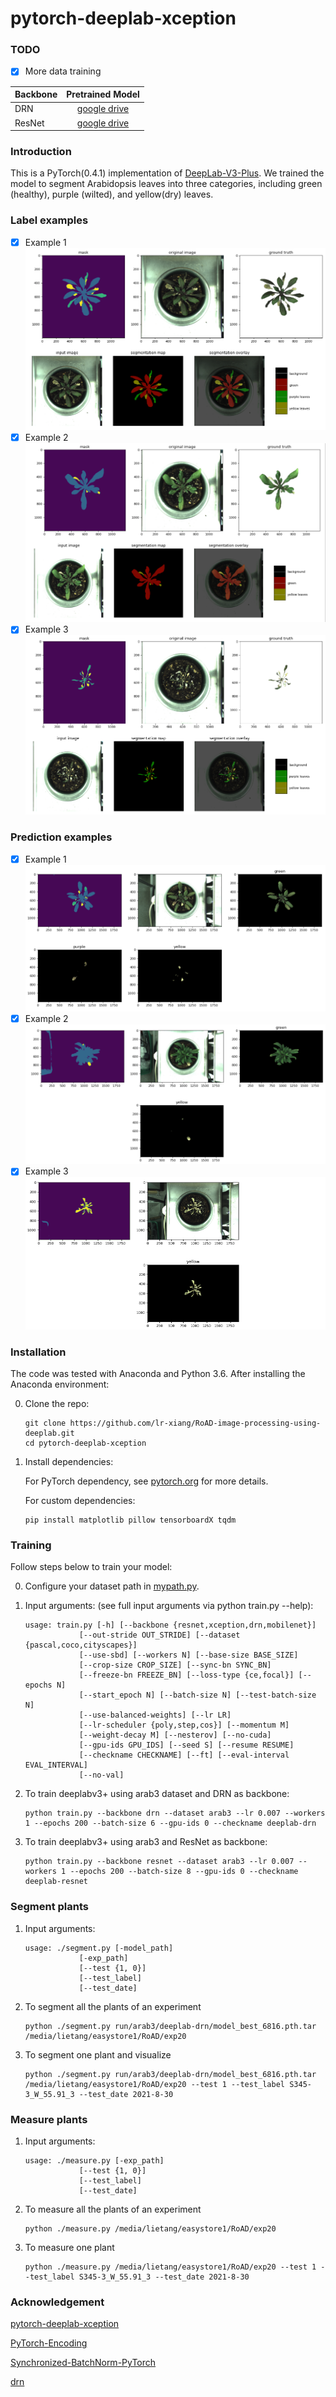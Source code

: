 # pytorch-deeplab-xception

### TODO
- [x] More data training


| Backbone  |Pretrained Model|
| :-------- |:--------------:|
| DRN       | [google drive](https://drive.google.com/file/d/1xlW21nZ1IhoXpCeCVewqyFKX7DqIUhvO/view?usp=sharing) |
| ResNet    | [google drive](https://drive.google.com/file/d/1s1i33zj0iEWZakJ0_grgYB1eunSkanDo/view?usp=sharing) |


### Introduction
This is a PyTorch(0.4.1) implementation of [DeepLab-V3-Plus](https://arxiv.org/pdf/1802.02611). We trained the model to segment Arabidopsis leaves into three categories, including green (healthy), purple (wilted), and yellow(dry) leaves. 

###	Label examples
- [x] Example 1
![Results](doc/label1.png)
- [x] Example 2
![Results](doc/label2.png)
- [x] Example 3
![Results](doc/label3.png)

###	Prediction examples
- [x] Example 1
![Results](doc/predict1.png)
- [x] Example 2
![Results](doc/predict2.png)
- [x] Example 3
![Results](doc/predict3.png)

### Installation
The code was tested with Anaconda and Python 3.6. After installing the Anaconda environment:

0. Clone the repo:
    ```Shell
    git clone https://github.com/lr-xiang/RoAD-image-processing-using-deeplab.git
    cd pytorch-deeplab-xception
    ```

1. Install dependencies:

    For PyTorch dependency, see [pytorch.org](https://pytorch.org/) for more details.

    For custom dependencies:
    ```Shell
    pip install matplotlib pillow tensorboardX tqdm
    ```
### Training
Follow steps below to train your model:

0. Configure your dataset path in [mypath.py](https://github.com/jfzhang95/pytorch-deeplab-xception/blob/master/mypath.py).

1. Input arguments: (see full input arguments via python train.py --help):
    ```Shell
    usage: train.py [-h] [--backbone {resnet,xception,drn,mobilenet}]
                [--out-stride OUT_STRIDE] [--dataset {pascal,coco,cityscapes}]
                [--use-sbd] [--workers N] [--base-size BASE_SIZE]
                [--crop-size CROP_SIZE] [--sync-bn SYNC_BN]
                [--freeze-bn FREEZE_BN] [--loss-type {ce,focal}] [--epochs N]
                [--start_epoch N] [--batch-size N] [--test-batch-size N]
                [--use-balanced-weights] [--lr LR]
                [--lr-scheduler {poly,step,cos}] [--momentum M]
                [--weight-decay M] [--nesterov] [--no-cuda]
                [--gpu-ids GPU_IDS] [--seed S] [--resume RESUME]
                [--checkname CHECKNAME] [--ft] [--eval-interval EVAL_INTERVAL]
                [--no-val]

    ```

2. To train deeplabv3+ using arab3 dataset and DRN as backbone:
    ```Shell
    python train.py --backbone drn --dataset arab3 --lr 0.007 --workers 1 --epochs 200 --batch-size 6 --gpu-ids 0 --checkname deeplab-drn 
    ```
3. To train deeplabv3+ using arab3 and ResNet as backbone:
    ```Shell
    python train.py --backbone resnet --dataset arab3 --lr 0.007 --workers 1 --epochs 200 --batch-size 8 --gpu-ids 0 --checkname deeplab-resnet 
    ```    

### Segment plants

1. Input arguments:
    ```Shell
    usage: ./segment.py [-model_path] 
                [-exp_path] 
                [--test {1, 0}]
                [--test_label] 
                [--test_date] 

    ```
    
2. To segment all the plants of an experiment
    ```Shell
	python ./segment.py run/arab3/deeplab-drn/model_best_6816.pth.tar /media/lietang/easystore1/RoAD/exp20 
    ```
3. To segment one plant and visualize
    ```Shell
    python ./segment.py run/arab3/deeplab-drn/model_best_6816.pth.tar /media/lietang/easystore1/RoAD/exp20 --test 1 --test_label S345-3_W_55.91_3 --test_date 2021-8-30 
    ```        
### Measure plants
1. Input arguments: 
    ```Shell
    usage: ./measure.py [-exp_path] 
                [--test {1, 0}]
                [--test_label] 
                [--test_date] 

    ```
    
2. To measure all the plants of an experiment
    ```Shell
	python ./measure.py /media/lietang/easystore1/RoAD/exp20  
    ```
 
2. To measure one plant
    ```Shell
	python ./measure.py /media/lietang/easystore1/RoAD/exp20 --test 1 --test_label S345-3_W_55.91_3 --test_date 2021-8-30  
    ```
    
### Acknowledgement
[pytorch-deeplab-xception](https://github.com/jfzhang95/pytorch-deeplab-xception)

[PyTorch-Encoding](https://github.com/zhanghang1989/PyTorch-Encoding)

[Synchronized-BatchNorm-PyTorch](https://github.com/vacancy/Synchronized-BatchNorm-PyTorch)

[drn](https://github.com/fyu/drn)
